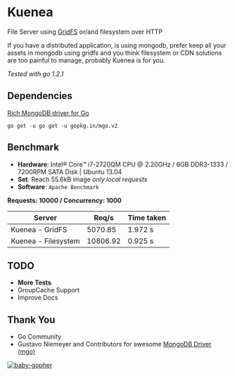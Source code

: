 # Kuenea

File Server using [GridFS](http://docs.mongodb.org/manual/applications/gridfs/) or/and filesystem over HTTP

If you have a distributed application, is using mongodb, prefer keep all your assets in mongodb using gridfs and you think filesystem or CDN solutions are too painful to manage, probably Kuenea is for you.

_Tested with go 1.2.1_

## Dependencies
[Rich MongoDB driver for Go](http://labix.org/mgo)

    go get -u go get -u gopkg.in/mgo.v2

## Benchmark
* __Hardware__: Intel® Core™ i7-2720QM CPU @ 2.20GHz / 6GB DDR3-1333 / 7200RPM SATA Disk | Ubuntu 13.04
* __Set__: Reach 55.6kB image _only local requests_
* __Software__: `Apache Benchmark`

__Requests: 10000 / Concurrency: 1000__

|Server      |Req/s     |Time taken  |
|------------|----------|------------|
|Kuenea - GridFS | 5070.85   |1.972 s |
|Kuenea - Filesystem | 10806.92   |0.925 s  |

## TODO
* __More Tests__
* GroupCache Support
* Improve Docs

## Thank You
* Go Community
* Gustavo Niemeyer and Contributors for awesome [MongoDB Driver (mgo)](http://labix.org/mgo)

[![baby-gopher](https://raw2.github.com/drnic/babygopher-site/gh-pages/images/babygopher-badge.png)](http://www.babygopher.org)